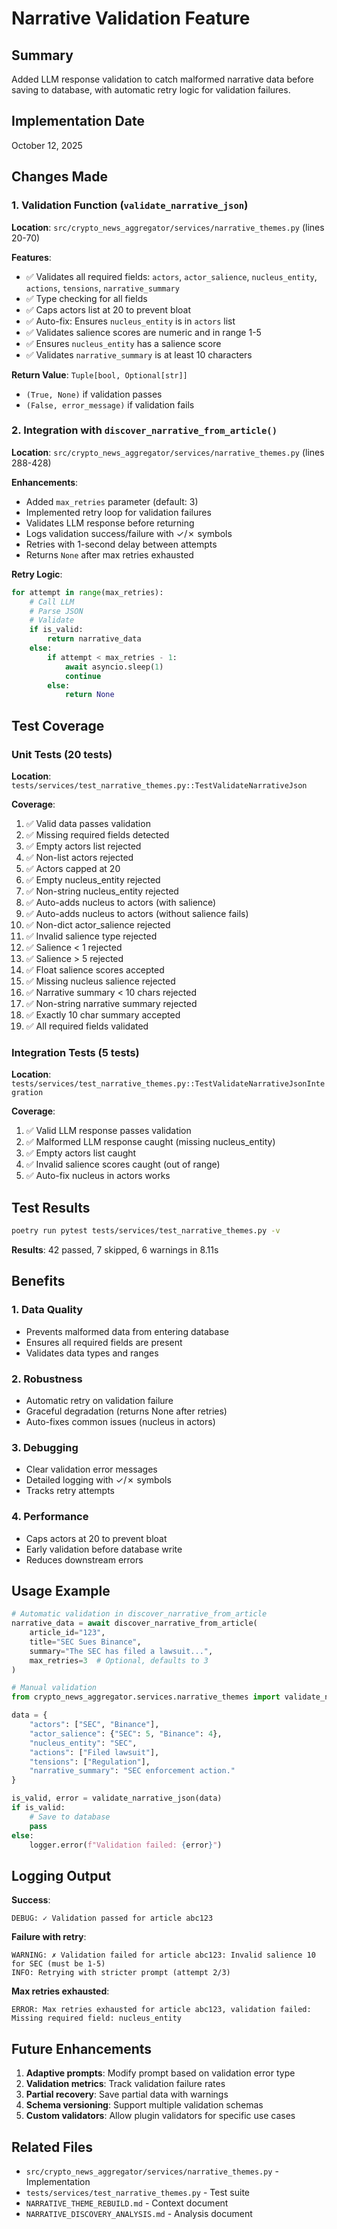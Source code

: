 # Narrative Validation Feature

## Summary
Added LLM response validation to catch malformed narrative data before saving to database, with automatic retry logic for validation failures.

## Implementation Date
October 12, 2025

## Changes Made

### 1. Validation Function (`validate_narrative_json`)
**Location**: `src/crypto_news_aggregator/services/narrative_themes.py` (lines 20-70)

**Features**:
- ✅ Validates all required fields: `actors`, `actor_salience`, `nucleus_entity`, `actions`, `tensions`, `narrative_summary`
- ✅ Type checking for all fields
- ✅ Caps actors list at 20 to prevent bloat
- ✅ Auto-fix: Ensures `nucleus_entity` is in `actors` list
- ✅ Validates salience scores are numeric and in range 1-5
- ✅ Ensures `nucleus_entity` has a salience score
- ✅ Validates `narrative_summary` is at least 10 characters

**Return Value**: `Tuple[bool, Optional[str]]`
- `(True, None)` if validation passes
- `(False, error_message)` if validation fails

### 2. Integration with `discover_narrative_from_article()`
**Location**: `src/crypto_news_aggregator/services/narrative_themes.py` (lines 288-428)

**Enhancements**:
- Added `max_retries` parameter (default: 3)
- Implemented retry loop for validation failures
- Validates LLM response before returning
- Logs validation success/failure with ✓/✗ symbols
- Retries with 1-second delay between attempts
- Returns `None` after max retries exhausted

**Retry Logic**:
```python
for attempt in range(max_retries):
    # Call LLM
    # Parse JSON
    # Validate
    if is_valid:
        return narrative_data
    else:
        if attempt < max_retries - 1:
            await asyncio.sleep(1)
            continue
        else:
            return None
```

## Test Coverage

### Unit Tests (20 tests)
**Location**: `tests/services/test_narrative_themes.py::TestValidateNarrativeJson`

**Coverage**:
1. ✅ Valid data passes validation
2. ✅ Missing required fields detected
3. ✅ Empty actors list rejected
4. ✅ Non-list actors rejected
5. ✅ Actors capped at 20
6. ✅ Empty nucleus_entity rejected
7. ✅ Non-string nucleus_entity rejected
8. ✅ Auto-adds nucleus to actors (with salience)
9. ✅ Auto-adds nucleus to actors (without salience fails)
10. ✅ Non-dict actor_salience rejected
11. ✅ Invalid salience type rejected
12. ✅ Salience < 1 rejected
13. ✅ Salience > 5 rejected
14. ✅ Float salience scores accepted
15. ✅ Missing nucleus salience rejected
16. ✅ Narrative summary < 10 chars rejected
17. ✅ Non-string narrative summary rejected
18. ✅ Exactly 10 char summary accepted
19. ✅ All required fields validated

### Integration Tests (5 tests)
**Location**: `tests/services/test_narrative_themes.py::TestValidateNarrativeJsonIntegration`

**Coverage**:
1. ✅ Valid LLM response passes validation
2. ✅ Malformed LLM response caught (missing nucleus_entity)
3. ✅ Empty actors list caught
4. ✅ Invalid salience scores caught (out of range)
5. ✅ Auto-fix nucleus in actors works

## Test Results
```bash
poetry run pytest tests/services/test_narrative_themes.py -v
```

**Results**: 42 passed, 7 skipped, 6 warnings in 8.11s

## Benefits

### 1. Data Quality
- Prevents malformed data from entering database
- Ensures all required fields are present
- Validates data types and ranges

### 2. Robustness
- Automatic retry on validation failure
- Graceful degradation (returns None after retries)
- Auto-fixes common issues (nucleus in actors)

### 3. Debugging
- Clear validation error messages
- Detailed logging with ✓/✗ symbols
- Tracks retry attempts

### 4. Performance
- Caps actors at 20 to prevent bloat
- Early validation before database write
- Reduces downstream errors

## Usage Example

```python
# Automatic validation in discover_narrative_from_article
narrative_data = await discover_narrative_from_article(
    article_id="123",
    title="SEC Sues Binance",
    summary="The SEC has filed a lawsuit...",
    max_retries=3  # Optional, defaults to 3
)

# Manual validation
from crypto_news_aggregator.services.narrative_themes import validate_narrative_json

data = {
    "actors": ["SEC", "Binance"],
    "actor_salience": {"SEC": 5, "Binance": 4},
    "nucleus_entity": "SEC",
    "actions": ["Filed lawsuit"],
    "tensions": ["Regulation"],
    "narrative_summary": "SEC enforcement action."
}

is_valid, error = validate_narrative_json(data)
if is_valid:
    # Save to database
    pass
else:
    logger.error(f"Validation failed: {error}")
```

## Logging Output

**Success**:
```
DEBUG: ✓ Validation passed for article abc123
```

**Failure with retry**:
```
WARNING: ✗ Validation failed for article abc123: Invalid salience 10 for SEC (must be 1-5)
INFO: Retrying with stricter prompt (attempt 2/3)
```

**Max retries exhausted**:
```
ERROR: Max retries exhausted for article abc123, validation failed: Missing required field: nucleus_entity
```

## Future Enhancements

1. **Adaptive prompts**: Modify prompt based on validation error type
2. **Validation metrics**: Track validation failure rates
3. **Partial recovery**: Save partial data with warnings
4. **Schema versioning**: Support multiple validation schemas
5. **Custom validators**: Allow plugin validators for specific use cases

## Related Files
- `src/crypto_news_aggregator/services/narrative_themes.py` - Implementation
- `tests/services/test_narrative_themes.py` - Test suite
- `NARRATIVE_THEME_REBUILD.md` - Context document
- `NARRATIVE_DISCOVERY_ANALYSIS.md` - Analysis document
